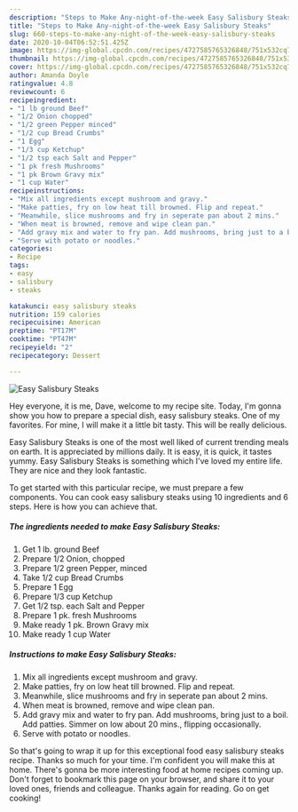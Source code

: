 ```yaml
---
description: "Steps to Make Any-night-of-the-week Easy Salisbury Steaks"
title: "Steps to Make Any-night-of-the-week Easy Salisbury Steaks"
slug: 660-steps-to-make-any-night-of-the-week-easy-salisbury-steaks
date: 2020-10-04T06:52:51.425Z
image: https://img-global.cpcdn.com/recipes/4727585765326848/751x532cq70/easy-salisbury-steaks-recipe-main-photo.jpg
thumbnail: https://img-global.cpcdn.com/recipes/4727585765326848/751x532cq70/easy-salisbury-steaks-recipe-main-photo.jpg
cover: https://img-global.cpcdn.com/recipes/4727585765326848/751x532cq70/easy-salisbury-steaks-recipe-main-photo.jpg
author: Amanda Doyle
ratingvalue: 4.8
reviewcount: 6
recipeingredient:
- "1 lb ground Beef"
- "1/2 Onion chopped"
- "1/2 green Pepper minced"
- "1/2 cup Bread Crumbs"
- "1 Egg"
- "1/3 cup Ketchup"
- "1/2 tsp each Salt and Pepper"
- "1 pk fresh Mushrooms"
- "1 pk Brown Gravy mix"
- "1 cup Water"
recipeinstructions:
- "Mix all ingredients except mushroom and gravy."
- "Make patties, fry on low heat till browned. Flip and repeat."
- "Meanwhile, slice mushrooms and fry in seperate pan about 2 mins."
- "When meat is browned, remove and wipe clean pan."
- "Add gravy mix and water to fry pan. Add mushrooms, bring just to a boil. Add patties. Simmer on low about 20 mins., flipping occasionally."
- "Serve with potato or noodles."
categories:
- Recipe
tags:
- easy
- salisbury
- steaks

katakunci: easy salisbury steaks 
nutrition: 159 calories
recipecuisine: American
preptime: "PT17M"
cooktime: "PT47M"
recipeyield: "2"
recipecategory: Dessert

---
```



![Easy Salisbury Steaks](https://img-global.cpcdn.com/recipes/4727585765326848/751x532cq70/easy-salisbury-steaks-recipe-main-photo.jpg)

Hey everyone, it is me, Dave, welcome to my recipe site. Today, I'm gonna show you how to prepare a special dish, easy salisbury steaks. One of my favorites. For mine, I will make it a little bit tasty. This will be really delicious.

Easy Salisbury Steaks is one of the most well liked of current trending meals on earth. It is appreciated by millions daily. It is easy, it is quick, it tastes yummy. Easy Salisbury Steaks is something which I've loved my entire life. They are nice and they look fantastic.




To get started with this particular recipe, we must prepare a few components. You can cook easy salisbury steaks using 10 ingredients and 6 steps. Here is how you can achieve that.

<!--inarticleads1-->

##### The ingredients needed to make Easy Salisbury Steaks:

1. Get 1 lb. ground Beef
1. Prepare 1/2 Onion, chopped
1. Prepare 1/2 green Pepper, minced
1. Take 1/2 cup Bread Crumbs
1. Prepare 1 Egg
1. Prepare 1/3 cup Ketchup
1. Get 1/2 tsp. each Salt and Pepper
1. Prepare 1 pk. fresh Mushrooms
1. Make ready 1 pk. Brown Gravy mix
1. Make ready 1 cup Water




<!--inarticleads2-->

##### Instructions to make Easy Salisbury Steaks:

1. Mix all ingredients except mushroom and gravy.
1. Make patties, fry on low heat till browned. Flip and repeat.
1. Meanwhile, slice mushrooms and fry in seperate pan about 2 mins.
1. When meat is browned, remove and wipe clean pan.
1. Add gravy mix and water to fry pan. Add mushrooms, bring just to a boil. Add patties. Simmer on low about 20 mins., flipping occasionally.
1. Serve with potato or noodles.




So that's going to wrap it up for this exceptional food easy salisbury steaks recipe. Thanks so much for your time. I'm confident you will make this at home. There's gonna be more interesting food at home recipes coming up. Don't forget to bookmark this page on your browser, and share it to your loved ones, friends and colleague. Thanks again for reading. Go on get cooking!

